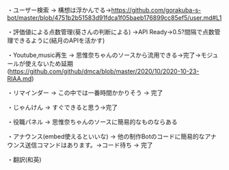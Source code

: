 ・ユーザー検索 → 構想は浮かんでる→https://github.com/gorakuba-s-bot/master/blob/4751b2b51583d91fdca1f05baeb176899cc85ef5/user.md#L1

・評価値による点数管理(葵さんの判断による) →API Ready→0.5?間隔で点数管理できるように(結月のAPIを活かす)

・Youtube,music再生 → 思惟奈ちゃんのソースから流用できる→完了→モジュールが使えないため延期(https://github.com/github/dmca/blob/master/2020/10/2020-10-23-RIAA.md)

・リマインダー → この中では一番時間かかりそう → 完了

・じゃんけん → すぐできると思う→完了

・役職パネル → 思惟奈ちゃんのソースに簡易的なものならある

・アナウンス(embed使えるといいな) → 他の制作Botのコードに簡易的なアナウンス送信コマンドはあります。→コード待ち → 完了

・翻訳(和英)